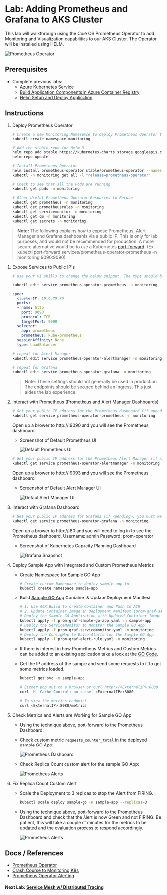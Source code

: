 # Lab: Adding Prometheus and Grafana to AKS Cluster

This lab will walkthrough using the Core OS Prometheus Operator to add Monitoring and Visualization capabilities to our AKS Cluster. The Operator will be installed using HELM.

![Prometheus Operator](img-prometheus-operator.png)

## Prerequisites

* Complete previous labs:
    * [Azure Kubernetes Service](../../create-aks-cluster/README.md)
    * [Build Application Components in Azure Container Registry](../../build-application/README.md)
    * [Helm Setup and Deploy Application](../../helm-setup-deploy/README.md)

## Instructions

1. Deploy Prometheus Operator

    ``` bash
    # Create a new Monitoring Namespace to deploy Prometheus Operator too
    kubectl create namespace monitoring
    
    # Add the stable repo for Helm 3
    helm repo add stable https://kubernetes-charts.storage.googleapis.com
    helm repo update
    
    # Install Prometheus Operator
    helm install prometheus-operator stable/prometheus-operator --namespace monitoring
    kubectl -n monitoring get all -l "release=prometheus-operator"
    
    # Check to see that all the Pods are running
    kubectl get pods -n monitoring
    
    # Other Useful Prometheus Operator Resources to Peruse
    kubectl get prometheus -n monitoring
    kubectl get prometheusrules -n monitoring
    kubectl get servicemonitor -n monitoring
    kubectl get cm -n monitoring
    kubectl get secrets -n monitoring
    ```

>**Note:** The following explains how to expose Prometheus, Alert Manager and Grafana dashboards via a public IP. This is only for lab purposes, and would not be recommended for production. A more secure alternative would be to use a Kubernetes [port-forward](https://kubernetes.io/docs/tasks/access-application-cluster/port-forward-access-application-cluster/). (Ex. kubectl port-forward services/prometheus-operator-prometheus -n monitoring 9090:9090)

1. Expose Services to Public IP's

    ```bash
    # use your VI skills to change the below snippet. The type should be "LoadBalancer" and not "ClusterIP"

    kubectl edit service prometheus-operator-prometheus -n monitoring
    ```

    ```yaml
    spec:
      clusterIP: 10.0.79.78
      ports:
      - name: http
        port: 9090
        protocol: TCP
        targetPort: 9090
      selector:
        app: prometheus
        prometheus: kube-prometheus
      sessionAffinity: None
      type: LoadBalancer
    ```

    ```bash
    # repeat for Alert Manager
    kubectl edit service prometheus-operator-alertmanager -n monitoring
    ```

    ```bash
    # repeat for Grafana
    kubectl edit service prometheus-operator-grafana -n monitoring
    ```

    > Note: These settings should not generally be used in production. The endpoints should be secured behind an Ingress. This just aides the lab experience. 

1. Interact with Prometheus (Prometheus and Alert Manager Dashboards)

    ```bash
    # Get your public IP address for the Prometheus dashboard (if <pending>, you must wait...)
    kubectl get service prometheus-operator-prometheus -n monitoring
    ```

    Open up a brower to http://<your-public-ip>:9090 and you will see the Prometheus dashboard

    * Screenshot of Default Prometheus UI

        ![Default Prometheus UI](img-prometheus-ui.png)

    ```bash
    # Get your public IP address for the Prometheus Alert Manager (if <pending>, you must wait...)
    kubectl get service prometheus-operator-alertmanager -n monitoring
    ```

    Open up a brower to http://<your-public-ip>:9093 and you will see the Prometheus dashboard

    * Screenshot of Default Alert Manager UI

        ![Defaul Alert Manager UI](img-alertmanager-ui.png)

1. Interact with Grafana Dashboard

    ```bash
    # Get your public IP address for Grafana (if <pending>, you must wait...)
    kubectl get service prometheus-operator-grafana -n monitoring
    ```

    Open up a brower to http://<your-public-ip>:80 and you will need to log in to see the Prometheus dashboard. Username: admin Password: prom-operator

    * Screenshot of Kubernetes Capacity Planning Dashboard

        ![Grafana Snapshot](img-grafana-dashboard.png)

1. Deploy Sample App with Integrated and Custom Prometheus Metrics

    * Create Namespace for Sample GO App

        ```bash
        # Create custom Namespace to deploy sample app to.
        kubectl create namespace sample-app
        ```
    * Build [Sample GO App](../../../app/sample-go/README.md) Container & Update Deployment Manifest

        ```bash
        # 1. Use ACR Build to create Container and Push to ACR
        # 2. Update Container Image in Deployment manifest (prom-graf-sample-go-app.yaml) 
        # Deploy the Sample GO Application with Updated Container Image
        kubectl apply -f prom-graf-sample-go-app.yaml -n sample-app
        # Deploy the ServiceMonitor to Monitor the Sample GO App
        kubectl apply -f prom-graf-servicemonitor.yaml -n monitoring
        # Deploy the ConfigMap to Raise Alerts for the Sample GO App
        kubectl apply -f prom-graf-alert-rule.yaml -n monitoring
        ```
    * If there is interest in how Prometheus Metrics and Custom Metrics can be added to an existing application take a look at the [GO Code](../../../app/sample-go/app.go).

    * Get the IP address of the sample and send some requests to it to get some metrics loaded.

        ```bash
        kubectl get svc -n sample-app

        # Either pop out to a browser or curl http://<ExternalIP>:8080
        curl -H 'Cache-Control: no-cache' <ExternalIP>:8080

        # To view the metrics endpoint
        curl <ExternalIP>:8080/metrics
        ```

1. Check Metrics and Alerts are Working for Sample GO App

    * Using the technique above, port-forward to the Prometheus Dashboard.
    * Check custom metric `requests_counter_total` in the deployed sample GO App:

        ![Prometheus Dashboard](img-prometheus-dashboard.png)

    * Check Replica Count custom alert for the sample GO App:

        ![Prometheus Alerts](img-prometheus-alerts.png)

1. Fix Replica Count Custom Alert

    * Scale the Deployment to 3 replicas to stop the Alert from FIRING.

        ```bash
        kubectl scale deploy sample-go -n sample-app --replicas=3
        ```

    * Using the technique above, port-forward to the Prometheus Dashboard and check that the Alert is now Green and not FIRING. Be patient, this will take a couple of minutes for the metrics to be updated and the evaluation process to respond accordingly.

        ![Prometheus Alerts](img-prometheus-alerts-resolved.png)


## Docs / References

* [Prometheus Operator](https://github.com/helm/charts/blob/master/stable/prometheus-operator/README.md)
* [Crash Course to Monitoring K8s](https://www.sumologic.com/blog/cloud/how-to-monitor-kubernetes/)
* [Prometheus Operator Alerting](https://github.com/coreos/prometheus-operator/blob/v0.17.0/Documentation/user-guides/alerting.md)

#### Next Lab: [Service Mesh w/ Distributed Tracing](../../servicemesh-tracing/README.md)
